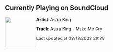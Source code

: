 ## Currently Playing on SoundCloud

[<img align="left" width="100" src="https://i1.sndcdn.com/artworks-MKYGkN6ecefY-0-t500x500.jpg">](https://soundcloud.com/astraking/astra-king-make-me-cry?in=saxurn/sets/fartificial-intelligence)

**Artist**: Astra King 

**Track**: Astra King - Make Me Cry

Last updated at 08/13/2023 20:35
